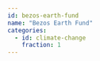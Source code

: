 ```yaml
---
id: bezos-earth-fund
name: "Bezos Earth Fund"
categories:
  - id: climate-change
    fraction: 1
--- 
```

